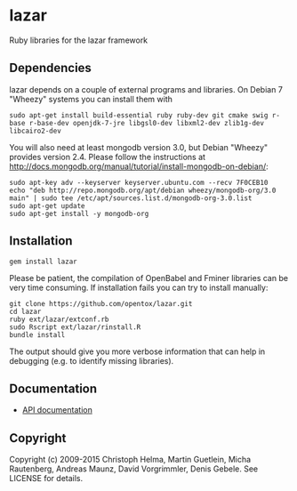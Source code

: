 lazar
=====

Ruby libraries for the lazar framework

Dependencies
------------

  lazar depends on a couple of external programs and libraries. On Debian 7 "Wheezy" systems you can install them with

   `sudo apt-get install build-essential ruby ruby-dev git cmake swig r-base r-base-dev openjdk-7-jre libgsl0-dev libxml2-dev zlib1g-dev libcairo2-dev`
  
  You will also need at least mongodb version 3.0, but Debian "Wheezy" provides version 2.4. Please follow the instructions at http://docs.mongodb.org/manual/tutorial/install-mongodb-on-debian/:

  ```
  sudo apt-key adv --keyserver keyserver.ubuntu.com --recv 7F0CEB10
  echo "deb http://repo.mongodb.org/apt/debian wheezy/mongodb-org/3.0 main" | sudo tee /etc/apt/sources.list.d/mongodb-org-3.0.list
  sudo apt-get update
  sudo apt-get install -y mongodb-org
  ```

Installation
------------

  `gem install lazar`

  Please be patient, the compilation of OpenBabel and Fminer libraries can be very time consuming. If installation fails you can try to install manually:

  ```
  git clone https://github.com/opentox/lazar.git
  cd lazar
  ruby ext/lazar/extconf.rb
  sudo Rscript ext/lazar/rinstall.R
  bundle install
  ```

  The output should give you more verbose information that can help in debugging (e.g. to identify missing libraries).

Documentation
-------------
* [API documentation](http://rdoc.info/gems/lazar)

Copyright
---------
Copyright (c) 2009-2015 Christoph Helma, Martin Guetlein, Micha Rautenberg, Andreas Maunz, David Vorgrimmler, Denis Gebele. See LICENSE for details.
